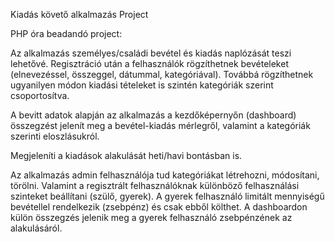 Kiadás követő alkalmazás Project

PHP óra beadandó project:

Az alkalmazás személyes/családi bevétel és kiadás naplózását teszi lehetővé. Regisztráció után a felhasználók rögzíthetnek bevételeket (elnevezéssel, összeggel, dátummal, kategóriával). 
Továbbá rögzíthetnek ugyanilyen módon kiadási tételeket is szintén kategóriák szerint csoportosítva. 

A bevitt adatok alapján az alkalmazás a kezdőképernyőn (dashboard) összegzést jelenít meg a bevétel-kiadás mérlegről, valamint
 a kategóriák szerinti eloszlásukról. 
 
Megjeleníti a kiadások alakulását heti/havi bontásban is. 

Az alkalmazás admin felhasználója tud kategóriákat létrehozni, módosítani, törölni. Valamint a regisztrált felhasználóknak különböző felhasználási szinteket beállítani (szülő, gyerek). 
A gyerek felhasználó limitált mennyiségű bevétellel rendelkezik (zsebpénz) és csak ebből költhet. A dashboardon külön összegzés jelenik meg a gyerek felhasználó zsebpénzének az alakulásáról.  
